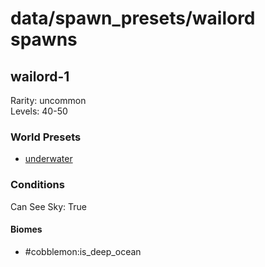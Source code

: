 # data/spawn_presets/wailord spawns  
  
## wailord-1  
Rarity: uncommon  
Levels: 40-50  
  
### World Presets  
* [underwater](data/spawn_data/underwater.md)  
  
### Conditions  
Can See Sky: True  
  
#### Biomes  
  * #cobblemon:is_deep_ocean
  
